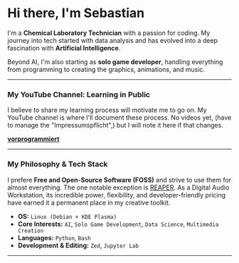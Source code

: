 # Hi there, I'm Sebastian

I'm a **Chemical Laboratory Technician** with a passion for coding. My journey into tech started with data analysis and has evolved into a deep fascination with **Artificial Intelligence**.

Beyond AI, I'm also starting as **solo game developer**, handling everything from programming to creating the graphics, animations, and music.

---

### My YouTube Channel: Learning in Public

I believe to share my learning process will motivate me to go on. My YouTube channel is where I'll document these process.
No videos yet, (have to manage the "Impressumspflicht",) but I will note it here if that changes.

**[vorprogrammiert](https://www.youtube.com/@vorprogrammiert)**

---

### My Philosophy & Tech Stack

I prefere **Free and Open-Source Software (FOSS)** and strive to use them for almost everything. The one notable exception is [REAPER](https://www.reaper.fm/). As a Digital Audio Workstation, its incredible power, flexibility, and developer-friendly pricing have earned it a permanent place in my creative toolkit.

- **OS:** `Linux (Debian + KDE Plasma)`
- **Core Interests:** `AI`, `Solo Game Development`, `Data Science`, `Multimedia Creation`
- **Languages:** `Python`, `Bash`
- **Development & Editing:** `Zed`, `Jupyter Lab`

---
<!--- 
### How to Reach Me

- **[Email Address]**
--->
